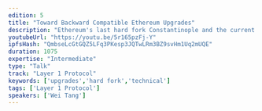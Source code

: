 ```yaml
---
edition: 5
title: "Toward Backward Compatible Ethereum Upgrades"
description: "Ethereum's last hard fork Constantinople and the current ongoing Istanbul hard fork all bring in an important topic that wasn't previously strongly considered -- backward compatibility. In this presentation, we will explain why this is an issue, and why when reviewing EIPs for inclusion, only talking about soundness of the EIP is not enough. We will explore techniques that are being proposed to solve this issue -- most importantly, account versioning, and how it enables EIPs being included hassle-free, and also allow us to drastically change the VM in the future. The presentation will conclude with current challenges we are still facing regarding backward compatibility, and if time permits, traits that we can use when reviewing an EIP to understand whether it requires account versioning or not."
youtubeUrl: "https://youtu.be/5r165pzFj-Y"
ipfsHash: "QmbseLcGtGQZ5LFq3PKesp3JQTwLRm3BZ9svHm1Uq2mUQE"
duration: 1075
expertise: "Intermediate"
type: "Talk"
track: "Layer 1 Protocol"
keywords: ['upgrades','hard fork','technical']
tags: ['Layer 1 Protocol']
speakers: ['Wei Tang']
---
```

